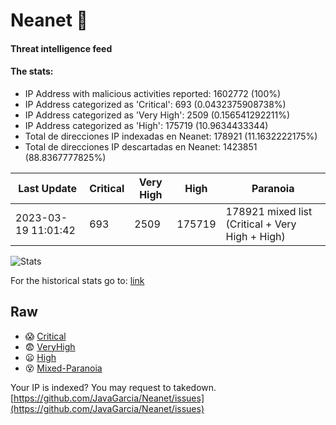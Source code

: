 # Neanet :hocho:
#### Threat intelligence feed
#### The stats:

- IP Address with malicious activities reported: 1602772 (100%)
- IP Address categorized as 'Critical':  693 (0.0432375908738%)
- IP Address categorized as 'Very High':  2509 (0.156541292211%)
- IP Address categorized as 'High':  175719 (10.9634433344)
- Total de direcciones IP indexadas en Neanet:  178921 (11.1632222175%)
- Total de direcciones IP descartadas en Neanet:  1423851 (88.8367777825%)

| Last Update | Critical | Very High | High | Paranoia |
| --- | --- | --- | --- | --- |
| 2023-03-19 11:01:42 | 693 | 2509 | 175719 | 178921 mixed list (Critical + Very High + High)|

![Stats](https://docs.google.com/spreadsheets/d/e/2PACX-1vSnaNMIXVabIpDJjufMlzH7poXnshF3mgd8Is1g9ytUEzVsP5my4Trn8f-xkoLLQ38xpL3HtmUexLo6/pubchart?oid=501124687&format=image)

For the historical stats go to: [link](/stats.csv)
## Raw
- :scream: [Critical](https://raw.githubusercontent.com/JavaGarcia/Neanet/master/blacklists/neanet_critical.txt)
- :fearful: [VeryHigh](https://raw.githubusercontent.com/JavaGarcia/Neanet/master/blacklists/neanet_veryHigh.txtt)
- :frowning: [High](https://raw.githubusercontent.com/JavaGarcia/Neanet/master/blacklists/neanet_high.txt)
- :dizzy_face: [Mixed-Paranoia](https://raw.githubusercontent.com/JavaGarcia/Neanet/master/blacklists/neanet_all.txt)


Your IP is indexed? You may request to takedown. [https://github.com/JavaGarcia/Neanet/issues](https://github.com/JavaGarcia/Neanet/issues)




















































































































































































































































































































































































































































































































































































































































































































































































































































































































































































































































































































































































































































































































































































































































































































































































































































































































































































































































































































































































































































































































































































































































































































































































































































































































































































































































































































































































































































































































































































































































































































































































































































































































































































































































































































































































































































































































































































































































































































































































































































































































































































































































































































































































































































































































































































































































































































































































































































































































































































































































































































































































































































































































































































































































































































































































































































































































































































































































































































































































































































































































































































































































































































































































































































































































































































































































































































































































































































































































































































































































































































































































































































































































































































































































































































































































































































































































































































































































































































































































































































































































































































































































































































































































































































































































































































































































































































































































































































































































































































































































































































































































































































































































































































































































































































































































































































































































































































































































































































































































































































































































































































